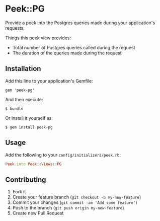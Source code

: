 # Peek::PG

Provide a peek into the Postgres queries made during your application's requests.

Things this peek view provides:

- Total number of Postgres queries called during the request
- The duration of the queries made during the request

## Installation

Add this line to your application's Gemfile:

    gem 'peek-pg'

And then execute:

    $ bundle

Or install it yourself as:

    $ gem install peek-pg

## Usage

Add the following to your `config/initializers/peek.rb`: 

```ruby
Peek.into Peek::Views::PG
```

## Contributing

1. Fork it
2. Create your feature branch (`git checkout -b my-new-feature`)
3. Commit your changes (`git commit -am 'Add some feature'`)
4. Push to the branch (`git push origin my-new-feature`)
5. Create new Pull Request
